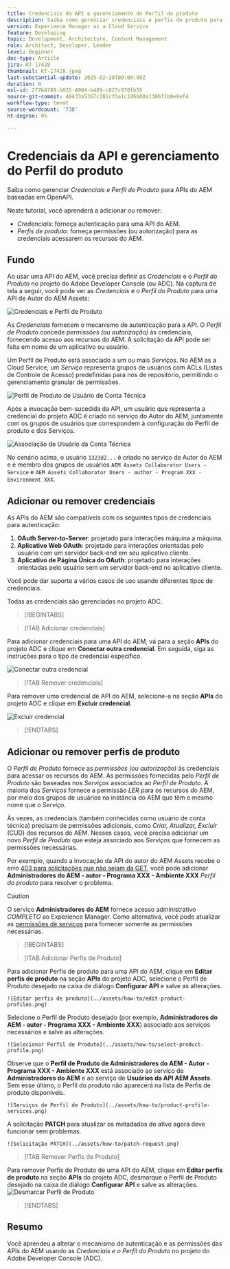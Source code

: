 ```yaml
---
title: Credenciais da API e gerenciamento do Perfil do produto
description: Saiba como gerenciar credenciais e perfis de produto para APIs do AEM.
version: Experience Manager as a Cloud Service
feature: Developing
topic: Development, Architecture, Content Management
role: Architect, Developer, Leader
level: Beginner
doc-type: Article
jira: KT-17428
thumbnail: KT-17428.jpeg
last-substantial-update: 2025-02-28T00:00:00Z
duration: 0
exl-id: 277b4789-b035-4904-b489-c827c970fb55
source-git-commit: 48433a5367c281cf5a1c106b08a1306f1b0e8ef4
workflow-type: tm+mt
source-wordcount: '738'
ht-degree: 0%

---
```


# Credenciais da API e gerenciamento do Perfil do produto

Saiba como gerenciar _Credenciais e Perfil de Produto_ para APIs do AEM baseadas em OpenAPI.

Neste tutorial, você aprenderá a adicionar ou remover:

- _Credenciais_: forneça autenticação para uma API do AEM.
- _Perfis de produto_: forneça permissões (ou autorização) para as credenciais acessarem os recursos do AEM.

## Fundo

Ao usar uma API do AEM, você precisa definir as _Credenciais_ e o _Perfil do Produto_ no projeto do Adobe Developer Console (ou ADC). Na captura de tela a seguir, você pode ver as _Credenciais_ e o _Perfil do Produto_ para uma API de Autor do AEM Assets:

![Credenciais e Perfil de Produto](../assets/how-to/API-Credentials-Product-Profile.png)

As _Credenciais_ fornecem o mecanismo de autenticação para a API. O _Perfil de Produto_ concede _permissões (ou autorização)_ às credenciais, fornecendo acesso aos recursos do AEM. A solicitação da API pode ser feita em nome de um aplicativo ou usuário.

Um Perfil de Produto está associado a um ou mais _Serviços_. No AEM as a Cloud Service, um _Serviço_ representa grupos de usuários com ACLs (Listas de Controle de Acesso) predefinidas para nós de repositório, permitindo o gerenciamento granular de permissões.

![Perfil de Produto de Usuário de Conta Técnica](../assets/s2s/technical-account-user-product-profile.png)

Após a invocação bem-sucedida da API, um usuário que representa a credencial do projeto ADC é criado no serviço do Autor do AEM, juntamente com os grupos de usuários que correspondem à configuração do Perfil de produto e dos Serviços.

![Associação de Usuário da Conta Técnica](../assets/s2s/technical-account-user-membership.png)

No cenário acima, o usuário `1323d2...` é criado no serviço de Autor do AEM e é membro dos grupos de usuários `AEM Assets Collaborator Users - Service` e `AEM Assets Collaborator Users - author - Program XXX - Environment XXX`.

## Adicionar ou remover credenciais

As APIs do AEM são compatíveis com os seguintes tipos de credenciais para autenticação:

1. **OAuth Server-to-Server**: projetado para interações máquina a máquina.
1. **Aplicativo Web OAuth**: projetado para interações orientadas pelo usuário com um servidor back-end em seu aplicativo cliente.
1. **Aplicativo de Página Única do OAuth**: projetado para interações orientadas pelo usuário sem um servidor back-end no aplicativo cliente.

Você pode dar suporte a vários casos de uso usando diferentes tipos de credenciais.

Todas as credenciais são gerenciadas no projeto ADC.

>[!BEGINTABS]

>[!TAB Adicionar credenciais]

Para adicionar credenciais para uma API do AEM, vá para a seção **APIs** do projeto ADC e clique em **Conectar outra credencial**. Em seguida, siga as instruções para o tipo de credencial específico.

![Conectar outra credencial](../assets/how-to/connect-another-credential.png)

>[!TAB Remover credenciais]

Para remover uma credencial de API do AEM, selecione-a na seção **APIs** do projeto ADC e clique em **Excluir credencial**.

![Excluir credencial](../assets/how-to/delete-credential.png)


>[!ENDTABS]

## Adicionar ou remover perfis de produto

O _Perfil de Produto_ fornece as _permissões (ou autorização)_ às credenciais para acessar os recursos do AEM. As permissões fornecidas pelo _Perfil de Produto_ são baseadas nos _Serviços_ associados ao _Perfil de Produto_. A maioria dos _Serviços_ fornece a permissão _LER_ para os recursos do AEM, por meio dos grupos de usuários na instância do AEM que têm o mesmo nome que o _Serviço_.

Às vezes, as credenciais (também conhecidas como usuário de conta técnica) precisam de permissões adicionais, como _Criar, Atualizar, Excluir_ (CUD) dos recursos do AEM. Nesses casos, você precisa adicionar um novo _Perfil de Produto_ que esteja associado aos _Serviços_ que fornecem as permissões necessárias.

Por exemplo, quando a invocação da API do autor do AEM Assets recebe o erro [403 para solicitações que não sejam da GET](../use-cases/invoke-api-using-oauth-s2s.md#403-error-for-non-get-requests), você pode adicionar **Administradores do AEM - autor - Programa XXX - Ambiente XXX** _Perfil do produto_ para resolver o problema.

>[!CAUTION]
>
>O serviço **Administradores do AEM** fornece acesso administrativo _COMPLETO_ ao Experience Manager. Como alternativa, você pode atualizar as [permissões de serviços](./services-user-group-permission-management.md) para fornecer somente as permissões necessárias.

>[!BEGINTABS]

>[!TAB Adicionar Perfis de Produto]

Para adicionar Perfis de produto para uma API do AEM, clique em **Editar perfis de produto** na seção **APIs** do projeto ADC, selecione o Perfil de Produto desejado na caixa de diálogo **Configurar API** e salve as alterações.

    ![Editar perfis de produto](../assets/how-to/edit-product-profiles.png)

Selecione o Perfil de Produto desejado (por exemplo, **Administradores do AEM - autor - Programa XXX - Ambiente XXX**) associado aos serviços necessários e salve as alterações.

    ![Selecionar Perfil de Produto](../assets/how-to/select-product-profile.png)

Observe que o **Perfil de Produto de Administradores do AEM - Autor - Programa XXX - Ambiente XXX** está associado ao serviço de **Administradores do AEM** e ao serviço de **Usuários da API AEM Assets**. Sem esse último, o Perfil do produto não aparecerá na lista de Perfis de produto disponíveis.

    ![Serviços de Perfil de Produto](../assets/how-to/product-profile-services.png)

A solicitação **PATCH** para atualizar os metadados do ativo agora deve funcionar sem problemas.

    ![Solicitação PATCH](../assets/how-to/patch-request.png)


>[!TAB Remover Perfis de Produto]

Para remover Perfis de Produto de uma API do AEM, clique em **Editar perfis de produto** na seção **APIs** do projeto ADC, desmarque o Perfil de Produto desejado na caixa de diálogo **Configurar API** e salve as alterações.
![Desmarcar Perfil de Produto](../assets/how-to/deselect-product-profile.png)

>[!ENDTABS]

## Resumo

Você aprendeu a alterar o mecanismo de autenticação e as permissões das APIs do AEM usando as _Credenciais e o Perfil do Produto_ no projeto do Adobe Developer Console (ADC).
